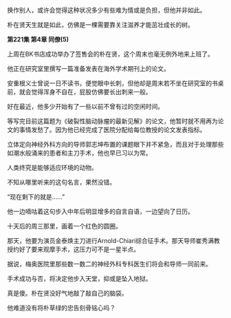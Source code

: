 换作别人，或许会觉得这种状况多少有些难为情或是负担，但他并非如此。

朴在贤天生就是如此，仿佛是一棵需要靠关注滋养才能茁壮成长的树。

**第221集 第4章 同僚(5)**

上周在BK书店成功举办了签售会的朴在贤，这个周末也毫无例外地来上班了。

他正在研究室里撰写一篇准备发表在海外学术期刊上的论文。

安重根义士曾说一日不读书，便觉眼中长刺，但他却是周末若不坐在研究室的书桌前，就会觉得浑身不自在，屁股仿佛要长出刺来一般。

好在最近，他多少开始有了一些以前不曾有过的空闲时间。

等写完目前这篇题为《破裂性脑动脉瘤的最新见解》的论文，他暂时就不用再为论文的事情发愁了。因为他已经完成了医院分配给每位教授的论文发表指标。

立体定向神经外科方向的导师郭志坤布置的课题眼下并不紧急，而且对于处理那些如潮水般涌来的患者和主刀手术，他也早已习以为常。

人类终究是能够适应环境的动物。

不知从哪里听来的这句名言，果然没错。

“现在剩下的就是……”

他一边嘀咕着这句步入中年后明显增多的自言自语，一边望向了日历。

十天后的周三那里，画着一个红色的圆圈。

那天，他要为演员金泰焕主刀进行Arnold-Chiari综合征手术。那天导师崔秀满教授约好了要来观摩手术，这压力可不是一星半点。

据说，梅奥医院里那些数一数二的神经外科专科医生们将会和导师一同前来。

手术成功与否，将决定他步入天堂，抑或是坠入地狱。

真是傻。朴在贤没好气地敲了敲自己的脑袋。

他难道没有将朴草绿的忠告刻骨铭心吗？